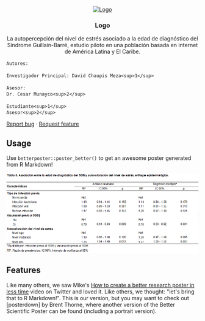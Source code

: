 <p align="center">
  <a href="https://example.com/">
    <img src="https://via.placeholder.com/72" alt="Logo" width=72 height=72>
  </a>

  <h3 align="center">Logo</h3>

  <p align="center">
    La autopercepción del nivel de estrés asociado a la edad de diagnóstico del Síndrome Guillain-Barré, estudio piloto en una población basada en internet de América Latina y       El Caribe.

    Autores:

    Investigador Principal: David Chaupis Meza<sup>1</sup>

    Asesor:
    Dr. Cesar Munayco<sup>2</sup>

    Estudiante<sup>1</sup>
    Asesor<sup>2</sup>
  </p>

  <p Afiliaciones institucionales:
    1.	Facultad de Salud Pública y Administración, Universidad Peruana Cayetano Heredia.
    2.	Center for Disease Control and Prevention, Peru.
    <br>
    <a href="https://reponame/issues/new?template=bug.md">Report bug</a>
    ·
    <a href="https://reponame/issues/new?template=feature.md&labels=feature">Request feature</a>
  </p>
</p>


## Usage

Use `betterposter::poster_better()` to get an awesome poster generated from R Markdown!

![](Figuras/Table3.png)

## Features

Like many others, we saw Mike's [How to create a better research poster in less time](https://youtu.be/1RwJbhkCA58) video on Twitter and loved it. Like others, we thought: "let's bring that to R Markdown!". This is our version, but you may want to check out [posterdown] by Brent Thorne, where another version of the Better Scientific Poster can be found (including a portrait version).
